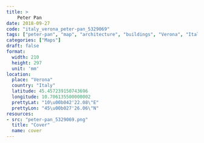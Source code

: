 ```yaml
---
title: > 
    Peter Pan
date: 2018-09-27
code: "italy_verona_peter-pan_5329069"
tags: ["peter-pan", "map", "architecture", "buildings", "Verona", "Italy"]
categories: ["Maps"]
draft: false
format:
  width: 210
  height: 297
  unit: 'mm'
location:
  place: "Verona"
  country: "Italy"
  latitude: 45.457239150743696
  longitude: 10.706135500000002
  prettyLat: "10\u00b042'22.08\"E"
  prettyLon: "45\u00b027'26.06\"N"
resources:
- src: "peter-pan_5329069.png"
  title: "Cover"
  name: cover
---
```

